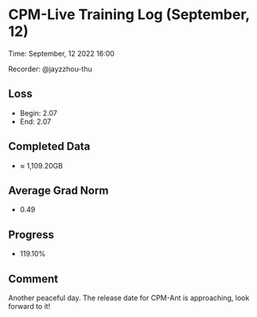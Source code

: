 
# CPM-Live Training Log (September, 12)

Time: September, 12 2022 16:00

Recorder: @jayzzhou-thu

## Loss
- Begin: 2.07
- End: 2.07
	
## Completed Data
- $\approx$ 1,109.20GB

## Average Grad Norm
- 0.49

## Progress
- 119.10%

## Comment

Another peaceful day. The release date for CPM-Ant is approaching, look forward to it! 